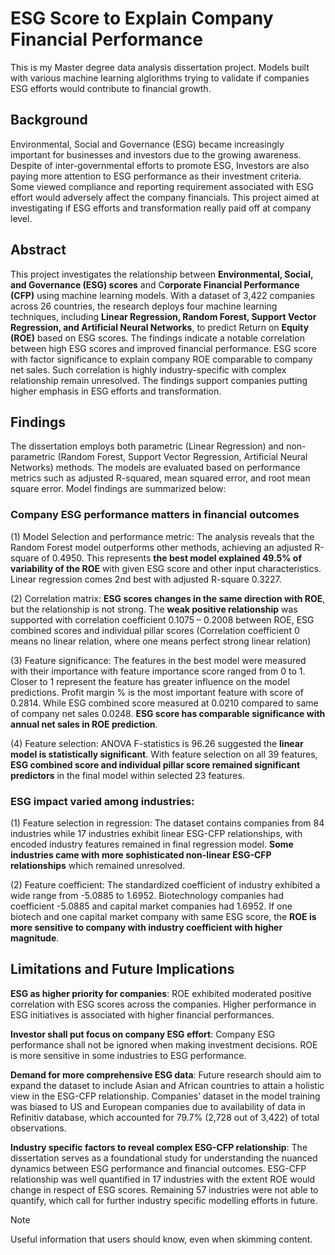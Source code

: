 # ESG Score to Explain Company Financial Performance
This is my Master degree data analysis dissertation project.  Models built with various machine learning alglorithms trying to validate if companies ESG efforts would contribute to financial growth.

## Background

Environmental, Social and Governance (ESG) became increasingly important for businesses and investors due to the growing awareness. Despite of inter-governmental efforts to promote ESG, Investors are also paying more attention to ESG performance as their investment criteria. Some viewed compliance and reporting requirement associated with ESG effort would adversely affect the company financials. This project aimed at investigating if ESG efforts and transformation really paid off at company level.

## Abstract

This project investigates the relationship between **Environmental, Social, and Governance (ESG) scores** and C**orporate Financial Performance (CFP)** using machine learning models. With a dataset of 3,422 companies across 26 countries, the research deploys four machine learning techniques, including **Linear Regression, Random Forest, Support Vector Regression, and Artificial Neural Networks**, to predict Return on **Equity (ROE)** based on ESG scores. The findings indicate a notable correlation between high ESG scores and improved financial performance. ESG score with factor significance to explain company ROE comparable to company net sales. Such correlation is highly industry-specific with complex relationship remain unresolved. The findings support companies putting higher emphasis in ESG efforts and transformation.

## Findings
The dissertation employs both parametric (Linear Regression) and non-parametric (Random Forest, Support Vector Regression, Artificial Neural Networks) methods. The models are evaluated based on performance metrics such as adjusted R-squared, mean squared error, and root mean square error. Model findings are summarized below:

### Company ESG performance matters in financial outcomes
(1)	Model Selection and performance metric: The analysis reveals that the Random Forest model outperforms other methods, achieving an adjusted R-square of 0.4950. This represents **the best model explained 49.5% of variability of the ROE** with given ESG score and other input characteristics. Linear regression comes 2nd best with adjusted R-square 0.3227.

(2)	Correlation matrix: **ESG scores changes in the same direction with ROE**, but the relationship is not strong. The **weak positive relationship** was supported with correlation coefficient 0.1075 – 0.2008 between ROE, ESG combined scores and individual pillar scores (Correlation coefficient 0 means no linear relation, where one means perfect strong linear relation)

(3)	Feature significance: The features in the best model were measured with their importance with feature importance score ranged from 0 to 1. Closer to 1 represent the feature has greater influence on the model predictions. Profit margin % is the most important feature with score of 0.2814. While ESG combined score measured at 0.0210 compared to same of company net sales 0.0248. **ESG score has comparable significance with annual net sales in ROE prediction**.

(4)	Feature selection: ANOVA F-statistics is 96.26 suggested the **linear model is statistically significant**. With feature selection on all 39 features, **ESG combined score and individual pillar score remained significant predictors** in the final model within selected 23 features.

### ESG impact varied among industries: 
(1)	Feature selection in regression: The dataset contains companies from 84 industries while 17 industries exhibit linear ESG-CFP relationships, with encoded industry features remained in final regression model. **Some industries came with more sophisticated non-linear ESG-CFP relationships** which remained unresolved.

(2)	Feature coefficient: The standardized coefficient of industry exhibited a wide range from -5.0885 to 1.6952. Biotechnology companies had coefficient -5.0885 and capital market companies had 1.6952. If one biotech and one capital market company with same ESG score, the **ROE is more sensitive to company with industry coefficient with higher magnitude**.





## Limitations and Future Implications
**ESG as higher priority for companies**: ROE exhibited moderated positive correlation with ESG scores across the companies. Higher performance in ESG initiatives is associated with higher financial performances.

**Investor shall put focus on company ESG effort**: Company ESG performance shall not be ignored when making investment decisions. ROE is more sensitive in some industries to ESG performance.

**Demand for more comprehensive ESG data**: Future research should aim to expand the dataset to include Asian and African countries to attain a holistic view in the ESG-CFP relationship. Companies’ dataset in the model training was biased to US and European companies due to availability of data in Refinitiv database, which accounted for 79.7% (2,728 out of 3,422) of total observations.  

**Industry specific factors to reveal complex ESG-CFP relationship**: The dissertation serves as a foundational study for understanding the nuanced dynamics between ESG performance and financial outcomes. ESG-CFP relationship was well quantified in 17 industries with the extent ROE would change in respect of ESG scores. Remaining 57 industries were not able to quantify, which call for further industry specific modelling efforts in future.



> [!NOTE]
> Useful information that users should know, even when skimming content.
